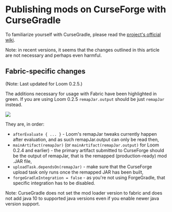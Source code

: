 # Publishing mods on CurseForge with CurseGradle

To familiarize yourself with CurseGradle, please read the [project's
official wiki](https://github.com/matthewprenger/CurseGradle/wiki).

Note: in recent versions, it seems that the changes outlined in this
article are not necessary and perhaps even harmful.

## Fabric-specific changes

(Note: Last updated for Loom 0.2.5.)

The additions necessary for usage with Fabric have been highlighted in
green. If you are using Loom 0.2.5 `remapJar.output` should be just
`remapJar` instead.

![](../images/tutorial/cursegradle_changes.png)

They are, in order:

- `afterEvaluate { ... }` - Loom's remapJar tweaks currently happen
  after evaluation, and as such remapJar.output can only be read then,
- `mainArtifact(remapJar)` (or `mainArtifact(remapJar.output)` for
  Loom 0.2.4 and earlier) - the primary artifact submitted to
  CurseForge should be the output of remapJar, that is the remapped
  (production-ready) mod .JAR file,
- `uploadTask.dependsOn(remapJar)` - make sure that the CurseForge
  upload task only runs once the remapped JAR has been built,
- `forgeGradleIntegration = false` - as you're not using ForgeGradle,
  that specific integration has to be disabled.

Note: CurseGradle does not set the mod loader version to fabric and does
not add java 10 to supported java versions even if you enable newer java
version support.
